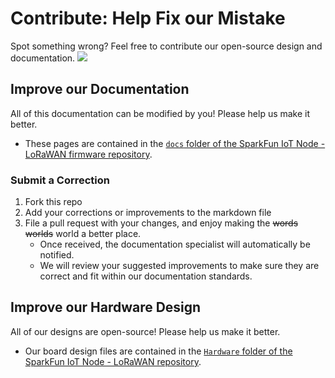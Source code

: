 # Contribute: Help Fix our Mistake

Spot something wrong? Feel free to contribute our open-source design and documentation. <a href="https://github.com/sparkfun/sfe-iot-node-lorawan/pulls" alt="Pull Requests"><img src="https://img.shields.io/github/issues-pr/sparkfun/sfe-iot-node-lorawan.svg" /></a>

## Improve our Documentation

All of this documentation can be modified by you! Please help us make it better.

* These pages are contained in the [`docs` folder of the SparkFun IoT Node - LoRaWAN firmware repository](https://github.com/sparkfun/sfe-iot-node-lorawan/tree/main/docs).

### Submit a Correction

1. Fork this repo
2. Add your corrections or improvements to the markdown file
3. File a pull request with your changes, and enjoy making the ~~words~~ ~~worlds~~ world a better place.
    * Once received, the documentation specialist will automatically be notified.
    * We will review your suggested improvements to make sure they are correct and fit within our documentation standards.

## Improve our Hardware Design

All of our designs are open-source! Please help us make it better.

* Our board design files are contained in the [`Hardware` folder of the SparkFun IoT Node - LoRaWAN repository](https://github.com/sparkfun/sfe-iot-node-lorawan/tree/main/Hardware).
